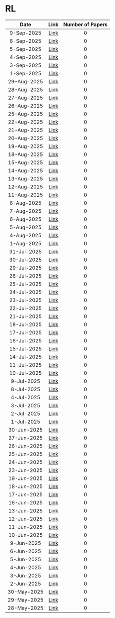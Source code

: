 # RL

| Date | Link | Number of Papers |
|:----:|:----:|:----------------:|
| 9-Sep-2025 | [Link](https://github.com/Deriq-Qian-Dong/Awesome-arXiv-Daily-Reporter/blob/main/9-Sep-2025/topic/RL_related_papers.md) | 0 |
| 8-Sep-2025 | [Link](https://github.com/Deriq-Qian-Dong/Awesome-arXiv-Daily-Reporter/blob/main/8-Sep-2025/topic/RL_related_papers.md) | 0 |
| 5-Sep-2025 | [Link](https://github.com/Deriq-Qian-Dong/Awesome-arXiv-Daily-Reporter/blob/main/5-Sep-2025/topic/RL_related_papers.md) | 0 |
| 4-Sep-2025 | [Link](https://github.com/Deriq-Qian-Dong/Awesome-arXiv-Daily-Reporter/blob/main/4-Sep-2025/topic/RL_related_papers.md) | 0 |
| 3-Sep-2025 | [Link](https://github.com/Deriq-Qian-Dong/Awesome-arXiv-Daily-Reporter/blob/main/3-Sep-2025/topic/RL_related_papers.md) | 0 |
| 1-Sep-2025 | [Link](https://github.com/Deriq-Qian-Dong/Awesome-arXiv-Daily-Reporter/blob/main/1-Sep-2025/topic/RL_related_papers.md) | 0 |
| 29-Aug-2025 | [Link](https://github.com/Deriq-Qian-Dong/Awesome-arXiv-Daily-Reporter/blob/main/29-Aug-2025/topic/RL_related_papers.md) | 0 |
| 28-Aug-2025 | [Link](https://github.com/Deriq-Qian-Dong/Awesome-arXiv-Daily-Reporter/blob/main/28-Aug-2025/topic/RL_related_papers.md) | 0 |
| 27-Aug-2025 | [Link](https://github.com/Deriq-Qian-Dong/Awesome-arXiv-Daily-Reporter/blob/main/27-Aug-2025/topic/RL_related_papers.md) | 0 |
| 26-Aug-2025 | [Link](https://github.com/Deriq-Qian-Dong/Awesome-arXiv-Daily-Reporter/blob/main/26-Aug-2025/topic/RL_related_papers.md) | 0 |
| 25-Aug-2025 | [Link](https://github.com/Deriq-Qian-Dong/Awesome-arXiv-Daily-Reporter/blob/main/25-Aug-2025/topic/RL_related_papers.md) | 0 |
| 22-Aug-2025 | [Link](https://github.com/Deriq-Qian-Dong/Awesome-arXiv-Daily-Reporter/blob/main/22-Aug-2025/topic/RL_related_papers.md) | 0 |
| 21-Aug-2025 | [Link](https://github.com/Deriq-Qian-Dong/Awesome-arXiv-Daily-Reporter/blob/main/21-Aug-2025/topic/RL_related_papers.md) | 0 |
| 20-Aug-2025 | [Link](https://github.com/Deriq-Qian-Dong/Awesome-arXiv-Daily-Reporter/blob/main/20-Aug-2025/topic/RL_related_papers.md) | 0 |
| 19-Aug-2025 | [Link](https://github.com/Deriq-Qian-Dong/Awesome-arXiv-Daily-Reporter/blob/main/19-Aug-2025/topic/RL_related_papers.md) | 0 |
| 18-Aug-2025 | [Link](https://github.com/Deriq-Qian-Dong/Awesome-arXiv-Daily-Reporter/blob/main/18-Aug-2025/topic/RL_related_papers.md) | 0 |
| 15-Aug-2025 | [Link](https://github.com/Deriq-Qian-Dong/Awesome-arXiv-Daily-Reporter/blob/main/15-Aug-2025/topic/RL_related_papers.md) | 0 |
| 14-Aug-2025 | [Link](https://github.com/Deriq-Qian-Dong/Awesome-arXiv-Daily-Reporter/blob/main/14-Aug-2025/topic/RL_related_papers.md) | 0 |
| 13-Aug-2025 | [Link](https://github.com/Deriq-Qian-Dong/Awesome-arXiv-Daily-Reporter/blob/main/13-Aug-2025/topic/RL_related_papers.md) | 0 |
| 12-Aug-2025 | [Link](https://github.com/Deriq-Qian-Dong/Awesome-arXiv-Daily-Reporter/blob/main/12-Aug-2025/topic/RL_related_papers.md) | 0 |
| 11-Aug-2025 | [Link](https://github.com/Deriq-Qian-Dong/Awesome-arXiv-Daily-Reporter/blob/main/11-Aug-2025/topic/RL_related_papers.md) | 0 |
| 8-Aug-2025 | [Link](https://github.com/Deriq-Qian-Dong/Awesome-arXiv-Daily-Reporter/blob/main/8-Aug-2025/topic/RL_related_papers.md) | 0 |
| 7-Aug-2025 | [Link](https://github.com/Deriq-Qian-Dong/Awesome-arXiv-Daily-Reporter/blob/main/7-Aug-2025/topic/RL_related_papers.md) | 0 |
| 6-Aug-2025 | [Link](https://github.com/Deriq-Qian-Dong/Awesome-arXiv-Daily-Reporter/blob/main/6-Aug-2025/topic/RL_related_papers.md) | 0 |
| 5-Aug-2025 | [Link](https://github.com/Deriq-Qian-Dong/Awesome-arXiv-Daily-Reporter/blob/main/5-Aug-2025/topic/RL_related_papers.md) | 0 |
| 4-Aug-2025 | [Link](https://github.com/Deriq-Qian-Dong/Awesome-arXiv-Daily-Reporter/blob/main/4-Aug-2025/topic/RL_related_papers.md) | 0 |
| 1-Aug-2025 | [Link](https://github.com/Deriq-Qian-Dong/Awesome-arXiv-Daily-Reporter/blob/main/1-Aug-2025/topic/RL_related_papers.md) | 0 |
| 31-Jul-2025 | [Link](https://github.com/Deriq-Qian-Dong/Awesome-arXiv-Daily-Reporter/blob/main/31-Jul-2025/topic/RL_related_papers.md) | 0 |
| 30-Jul-2025 | [Link](https://github.com/Deriq-Qian-Dong/Awesome-arXiv-Daily-Reporter/blob/main/30-Jul-2025/topic/RL_related_papers.md) | 0 |
| 29-Jul-2025 | [Link](https://github.com/Deriq-Qian-Dong/Awesome-arXiv-Daily-Reporter/blob/main/29-Jul-2025/topic/RL_related_papers.md) | 0 |
| 28-Jul-2025 | [Link](https://github.com/Deriq-Qian-Dong/Awesome-arXiv-Daily-Reporter/blob/main/28-Jul-2025/topic/RL_related_papers.md) | 0 |
| 25-Jul-2025 | [Link](https://github.com/Deriq-Qian-Dong/Awesome-arXiv-Daily-Reporter/blob/main/25-Jul-2025/topic/RL_related_papers.md) | 0 |
| 24-Jul-2025 | [Link](https://github.com/Deriq-Qian-Dong/Awesome-arXiv-Daily-Reporter/blob/main/24-Jul-2025/topic/RL_related_papers.md) | 0 |
| 23-Jul-2025 | [Link](https://github.com/Deriq-Qian-Dong/Awesome-arXiv-Daily-Reporter/blob/main/23-Jul-2025/topic/RL_related_papers.md) | 0 |
| 22-Jul-2025 | [Link](https://github.com/Deriq-Qian-Dong/Awesome-arXiv-Daily-Reporter/blob/main/22-Jul-2025/topic/RL_related_papers.md) | 0 |
| 21-Jul-2025 | [Link](https://github.com/Deriq-Qian-Dong/Awesome-arXiv-Daily-Reporter/blob/main/21-Jul-2025/topic/RL_related_papers.md) | 0 |
| 18-Jul-2025 | [Link](https://github.com/Deriq-Qian-Dong/Awesome-arXiv-Daily-Reporter/blob/main/18-Jul-2025/topic/RL_related_papers.md) | 0 |
| 17-Jul-2025 | [Link](https://github.com/Deriq-Qian-Dong/Awesome-arXiv-Daily-Reporter/blob/main/17-Jul-2025/topic/RL_related_papers.md) | 0 |
| 16-Jul-2025 | [Link](https://github.com/Deriq-Qian-Dong/Awesome-arXiv-Daily-Reporter/blob/main/16-Jul-2025/topic/RL_related_papers.md) | 0 |
| 15-Jul-2025 | [Link](https://github.com/Deriq-Qian-Dong/Awesome-arXiv-Daily-Reporter/blob/main/15-Jul-2025/topic/RL_related_papers.md) | 0 |
| 14-Jul-2025 | [Link](https://github.com/Deriq-Qian-Dong/Awesome-arXiv-Daily-Reporter/blob/main/14-Jul-2025/topic/RL_related_papers.md) | 0 |
| 11-Jul-2025 | [Link](https://github.com/Deriq-Qian-Dong/Awesome-arXiv-Daily-Reporter/blob/main/11-Jul-2025/topic/RL_related_papers.md) | 0 |
| 10-Jul-2025 | [Link](https://github.com/Deriq-Qian-Dong/Awesome-arXiv-Daily-Reporter/blob/main/10-Jul-2025/topic/RL_related_papers.md) | 0 |
| 9-Jul-2025 | [Link](https://github.com/Deriq-Qian-Dong/Awesome-arXiv-Daily-Reporter/blob/main/9-Jul-2025/topic/RL_related_papers.md) | 0 |
| 8-Jul-2025 | [Link](https://github.com/Deriq-Qian-Dong/Awesome-arXiv-Daily-Reporter/blob/main/8-Jul-2025/topic/RL_related_papers.md) | 0 |
| 4-Jul-2025 | [Link](https://github.com/Deriq-Qian-Dong/Awesome-arXiv-Daily-Reporter/blob/main/4-Jul-2025/topic/RL_related_papers.md) | 0 |
| 3-Jul-2025 | [Link](https://github.com/Deriq-Qian-Dong/Awesome-arXiv-Daily-Reporter/blob/main/3-Jul-2025/topic/RL_related_papers.md) | 0 |
| 2-Jul-2025 | [Link](https://github.com/Deriq-Qian-Dong/Awesome-arXiv-Daily-Reporter/blob/main/2-Jul-2025/topic/RL_related_papers.md) | 0 |
| 1-Jul-2025 | [Link](https://github.com/Deriq-Qian-Dong/Awesome-arXiv-Daily-Reporter/blob/main/1-Jul-2025/topic/RL_related_papers.md) | 0 |
| 30-Jun-2025 | [Link](https://github.com/Deriq-Qian-Dong/Awesome-arXiv-Daily-Reporter/blob/main/30-Jun-2025/topic/RL_related_papers.md) | 0 |
| 27-Jun-2025 | [Link](https://github.com/Deriq-Qian-Dong/Awesome-arXiv-Daily-Reporter/blob/main/27-Jun-2025/topic/RL_related_papers.md) | 0 |
| 26-Jun-2025 | [Link](https://github.com/Deriq-Qian-Dong/Awesome-arXiv-Daily-Reporter/blob/main/26-Jun-2025/topic/RL_related_papers.md) | 0 |
| 25-Jun-2025 | [Link](https://github.com/Deriq-Qian-Dong/Awesome-arXiv-Daily-Reporter/blob/main/25-Jun-2025/topic/RL_related_papers.md) | 0 |
| 24-Jun-2025 | [Link](https://github.com/Deriq-Qian-Dong/Awesome-arXiv-Daily-Reporter/blob/main/24-Jun-2025/topic/RL_related_papers.md) | 0 |
| 23-Jun-2025 | [Link](https://github.com/Deriq-Qian-Dong/Awesome-arXiv-Daily-Reporter/blob/main/23-Jun-2025/topic/RL_related_papers.md) | 0 |
| 19-Jun-2025 | [Link](https://github.com/Deriq-Qian-Dong/Awesome-arXiv-Daily-Reporter/blob/main/19-Jun-2025/topic/RL_related_papers.md) | 0 |
| 18-Jun-2025 | [Link](https://github.com/Deriq-Qian-Dong/Awesome-arXiv-Daily-Reporter/blob/main/18-Jun-2025/topic/RL_related_papers.md) | 0 |
| 17-Jun-2025 | [Link](https://github.com/Deriq-Qian-Dong/Awesome-arXiv-Daily-Reporter/blob/main/17-Jun-2025/topic/RL_related_papers.md) | 0 |
| 16-Jun-2025 | [Link](https://github.com/Deriq-Qian-Dong/Awesome-arXiv-Daily-Reporter/blob/main/16-Jun-2025/topic/RL_related_papers.md) | 0 |
| 13-Jun-2025 | [Link](https://github.com/Deriq-Qian-Dong/Awesome-arXiv-Daily-Reporter/blob/main/13-Jun-2025/topic/RL_related_papers.md) | 0 |
| 12-Jun-2025 | [Link](https://github.com/Deriq-Qian-Dong/Awesome-arXiv-Daily-Reporter/blob/main/12-Jun-2025/topic/RL_related_papers.md) | 0 |
| 11-Jun-2025 | [Link](https://github.com/Deriq-Qian-Dong/Awesome-arXiv-Daily-Reporter/blob/main/11-Jun-2025/topic/RL_related_papers.md) | 0 |
| 10-Jun-2025 | [Link](https://github.com/Deriq-Qian-Dong/Awesome-arXiv-Daily-Reporter/blob/main/10-Jun-2025/topic/RL_related_papers.md) | 0 |
| 9-Jun-2025 | [Link](https://github.com/Deriq-Qian-Dong/Awesome-arXiv-Daily-Reporter/blob/main/9-Jun-2025/topic/RL_related_papers.md) | 0 |
| 6-Jun-2025 | [Link](https://github.com/Deriq-Qian-Dong/Awesome-arXiv-Daily-Reporter/blob/main/6-Jun-2025/topic/RL_related_papers.md) | 0 |
| 5-Jun-2025 | [Link](https://github.com/Deriq-Qian-Dong/Awesome-arXiv-Daily-Reporter/blob/main/5-Jun-2025/topic/RL_related_papers.md) | 0 |
| 4-Jun-2025 | [Link](https://github.com/Deriq-Qian-Dong/Awesome-arXiv-Daily-Reporter/blob/main/4-Jun-2025/topic/RL_related_papers.md) | 0 |
| 3-Jun-2025 | [Link](https://github.com/Deriq-Qian-Dong/Awesome-arXiv-Daily-Reporter/blob/main/3-Jun-2025/topic/RL_related_papers.md) | 0 |
| 2-Jun-2025 | [Link](https://github.com/Deriq-Qian-Dong/Awesome-arXiv-Daily-Reporter/blob/main/2-Jun-2025/topic/RL_related_papers.md) | 0 |
| 30-May-2025 | [Link](https://github.com/Deriq-Qian-Dong/Awesome-arXiv-Daily-Reporter/blob/main/30-May-2025/topic/RL_related_papers.md) | 0 |
| 29-May-2025 | [Link](https://github.com/Deriq-Qian-Dong/Awesome-arXiv-Daily-Reporter/blob/main/29-May-2025/topic/RL_related_papers.md) | 0 |
| 28-May-2025 | [Link](https://github.com/Deriq-Qian-Dong/Awesome-arXiv-Daily-Reporter/blob/main/28-May-2025/topic/RL_related_papers.md) | 0 |
